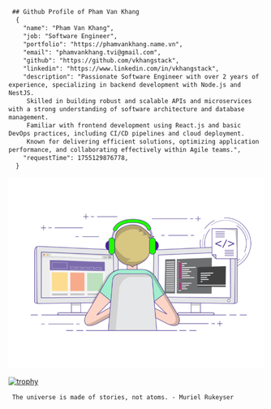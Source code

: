 
     ## Github Profile of Pham Van Khang
      {
        "name": "Pham Van Khang",
        "job: "Software Engineer",
        "portfolio": "https://phamvankhang.name.vn",
        "email": "phamvankhang.tvi@gmail.com",
        "github": "https://github.com/vkhangstack",
        "linkedin": "https://www.linkedin.com/in/vkhangstack",
        "description": "Passionate Software Engineer with over 2 years of experience, specializing in backend development with Node.js and NestJS.
         Skilled in building robust and scalable APIs and microservices with a strong understanding of software architecture and database management.
         Familiar with frontend development using React.js and basic DevOps practices, including CI/CD pipelines and cloud deployment.
         Known for delivering efficient solutions, optimizing application performance, and collaborating effectively within Agile teams.",
        "requestTime": 1755129876778,
      }
  
  <img src="https://raw.githubusercontent.com/devSouvik/devSouvik/master/gif3.gif" with="400px" />

  [![trophy](https://github-profile-trophy.vercel.app/?username=vkhangstack)](https://github.com/vkhangstack/vkhangstack)
  
     The universe is made of stories, not atoms. - Muriel Rukeyser